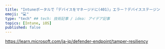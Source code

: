 ```yaml
---
title: "Intuneポータルで「デバイスをマネージドに(401)」エラー？デバイスステージングでユーザーアフィニティなしデバイスでアプリを配布する"
emoji: "💻" 
type: "tech" ## tech: 技術記事 / idea: アイデア記事
topics: [Intune, iOS] 
published: false
---
```



https://learn.microsoft.com/ja-jp/defender-endpoint/tamper-resiliency
